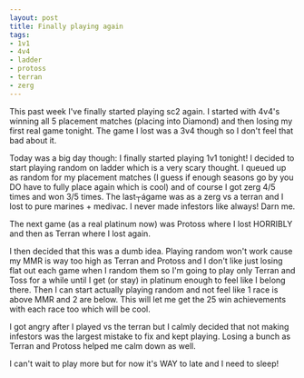 ```yaml
---
layout: post
title: Finally playing again
tags:
- 1v1
- 4v4
- ladder
- protoss
- terran
- zerg
---
```


This past week I've finally started playing sc2 again. I started with
4v4's winning all 5 placement matches (placing into Diamond) and then
losing my first real game tonight. The game I lost was a 3v4 though so I
don't feel that bad about it.

Today was a big day though: I finally started playing 1v1 tonight! I
decided to start playing random on ladder which is a very scary thought.
I queued up as random for my placement matches (I guess if enough
seasons go by you DO have to fully place again which is cool) and of
course I got zerg 4/5 times and won 3/5 times. The last┬ágame was as a
zerg vs a terran and I lost to pure marines + medivac. I never made
infestors like always! Darn me.

The next game (as a real platinum now) was Protoss where I lost HORRIBLY
and then as Terran where I lost again.

I then decided that this was a dumb idea. Playing random won't work
cause my MMR is way too high as Terran and Protoss and I don't like just
losing flat out each game when I random them so I'm going to play only
Terran and Toss for a while until I get (or stay) in platinum enough to
feel like I belong there. Then I can start actually playing random and
not feel like 1 race is above MMR and 2 are below. This will let me get
the 25 win achievements with each race too which will be cool.

I got angry after I played vs the terran but I calmly decided that not
making infestors was the largest mistake to fix and kept playing. Losing
a bunch as Terran and Protoss helped me calm down as well.

I can't wait to play more but for now it's WAY to late and I need to
sleep!

